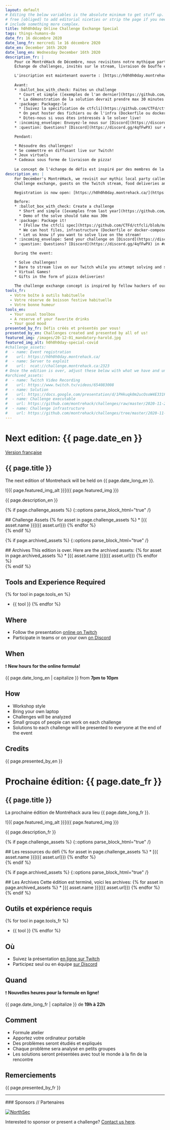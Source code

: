 ```yaml
---
layout: default
# Editing the below variables is the absolute minimum to get stuff up. Feel
# free [obliged] to add editorial niceties or strip the page if you need to
# include something more complex.
title: h0h0h0day Online Challenge Exchange Special
tags: things-humans-do
date_fr: 16 décembre 2020
date_long_fr: mercredi le 16 décembre 2020
date_en: December 16th 2020
date_long_en: Wednesday December 16th 2020
description_fr: |
    Pour ce MontréHack de Décembre, nous revisitons notre mythique party local appelé le h0h0h0day en version à distance.
    Échange de challenges, invités sur le stream, livraison de bouffe et autres surprises!

    L'inscription est maintenant ouverte : [https://h0h0h0day.montrehack.ca/](https://h0h0h0day.montrehack.ca/)
    
    Avant:
    * :ballot_box_with_check: Faites un challenge
      * Court et simple ([exemples de l'an dernier](https://github.com/montrehack/challenges/tree/master/2019-12-18_h0h0h0/challenges))
      * La démonstration de la solution devrait prendre max 30 minutes
    * :package: Packagez-le
      * [Suivez la spécification de ctfcli](https://github.com/CTFd/ctfcli/blob/master/ctfcli/spec/challenge-example.yml) ([Plus d'exemples](https://github.com/CTFd/ctfcli/tree/master/ctfcli/templates))
      * On peut hoster des fichiers ou de l'infra (Dockerfile ou docker-compose), vous pouvez hoster aussi
      * Dites-nous si vous êtes intéressés à le solver live!
    * :incoming_envelope: Envoyez-le nous sur [Discord](https://discord.gg/4qfFwPX) sur #challenge-deposit. Date limite: Lundi 14 Décembre à 20h EST.
    * :question: Questions? [Discord](https://discord.gg/4qfFwPX) sur #questions

    Pendant: 

    * Résoudre des challenges!
    * Se commettre en diffusant live sur Twitch!
    * Jeux virtuels
    * Cadeaux sous forme de livraison de pizza!
    
    Le concept de l'échange de défis est inspiré par des membres de la communauté du Cegep de Rosemont et de la DCI.
description_en: |
    For December's MontréHack, we revisit our mythic local party called the h0h0h0day but with an online twist.
    Challenge exchange, guests on the Twitch stream, food deliveries and other suprises!

    Registration is now open: [https://h0h0h0day.montrehack.ca/](https://h0h0h0day.montrehack.ca/)

    Before:
    * :ballot_box_with_check: Create a challenge
      * Short and simple ([examples from last year](https://github.com/montrehack/challenges/tree/master/2019-12-18_h0h0h0/challenges))
      * Demo of the solve should take max 30m
    * :package: Package it!
      * [Follow the ctfcli spec](https://github.com/CTFd/ctfcli/blob/master/ctfcli/spec/challenge-example.yml) ([Other examples](https://github.com/CTFd/ctfcli/tree/master/ctfcli/templates))
      * We can host files, infrastructure (Dockerfile or docker-compose), you can self-host as well!
      * Let us know if you want to solve live on the stream!
    * :incoming_envelope: Send your challenge on [Discord](https://discord.gg/4qfFwPX) in #challenge-deposit. Deadline: Monday December 14th at 8pm EST.
    * :question: Questions? [Discord](https://discord.gg/4qfFwPX) in #questions

    During the event: 

    * Solve challenges!
    * Dare to stream live on our Twitch while you attempt solving and someone comments!
    * Virtual Games!
    * Gifts in the form of pizza deliveries!
    
    The challenge exchange concept is inspired by fellow hackers of our community (folks from Rosemont and DCI).
tools_fr: 
  - Votre boîte à outils habituelle
  - Votre réserve de boisson festive habituelle
  - Votre bonne humeur
tools_en: 
  - Your usual toolbox
  - A reserve of your favorite drinks
  - Your good mood
presented_by_fr: Défis créés et présentés par vous!
presented_by_en: Challenges created and presented by all of us!
featured_img: /images/20-12-01_mandatory-harold.jpg
featured_img_alt: h0h0h0day-special-covid
#challenge_assets:
#  - name: Event registration
#    url: https://h0h0h0day.montrehack.ca/
#  - name: Server to exploit
#    url:  ncat://challenge.montrehack.ca:2323
# Once the edition is over, adjust these below with what we have and uncomment
#archived_assets:
#  - name: Twitch Video Recording
#    url: https://www.twitch.tv/videos/654083008
#  - name: Solution
#    url: https://docs.google.com/presentation/d/1PHkuqk0m2ucOsoW4E331F965g9PFOz75Ci5-RLQpGAM/edit#slide=id.g89ba1ca4f6_0_211
#  - name: Challenge executable
#    url: https://github.com/montrehack/challenges/raw/master/2020-11-25_defcon-b3s23/challenge/b3s23
#  - name: Challenge infrastructure
#    url: https://github.com/montrehack/challenges/tree/master/2020-11-25_defcon-b3s23/
---
```


# Next edition: {{ page.date_en }}

[Version française](#french)

## {{ page.title }}

The next edition of Montrehack will be held on {{ page.date_long_en }}.

![{{ page.featured_img_alt }}]({{ page.featured_img }})

{{ page.description_en }}

{% if page.challenge_assets %}
{::options parse_block_html="true" /}
<div class="assets">
## Challenge Assets
{% for asset in page.challenge_assets %}
* [{{ asset.name }}]({{ asset.url}})
{% endfor %}
</div>
{% endif %}

{% if page.archived_assets %}
{::options parse_block_html="true" /}
<div class="archives">
## Archives
This edition is over. Here are the archived assets:
{% for asset in page.archived_assets %}
* [{{ asset.name }}]({{ asset.url}})
{% endfor %}
</div>
{% endif %}

## Tools and Experience Required

{% for tool in page.tools_en %}
* {{ tool }}
{% endfor %}

## Where

* Follow the presentation [online on Twitch](https://twitch.tv/montrehack/)
* Participate in teams or on your own [on Discord](https://discord.gg/4qfFwPX)

## When

:heavy_exclamation_mark: **New hours for the online formula!**

{{ page.date_long_en | capitalize }} from **7pm to 10pm**

## How

* Workshop style
* Bring your own laptop
* Challenges will be analyzed
* Small groups of people can work on each challenge
* Solutions to each challenge will be presented to everyone at the end of the event

## Credits

{{ page.presented_by_en }}


<a id="french"></a>
# Prochaine édition: {{ page.date_fr }}

## {{ page.title }}

La prochaine édition de Montréhack aura lieu {{ page.date_long_fr }}.

![{{ page.featured_img_alt }}]({{ page.featured_img }})

{{ page.description_fr }}

{% if page.challenge_assets %}
{::options parse_block_html="true" /}
<div class="assets">
## Les ressources du défi
{% for asset in page.challenge_assets %}
* [{{ asset.name }}]({{ asset.url}})
{% endfor %}
</div>
{% endif %}

{% if page.archived_assets %}
{::options parse_block_html="true" /}
<div class="archives">
## Les Archives
Cette édition est terminé, voici les archives:
{% for asset in page.archived_assets %}
* [{{ asset.name }}]({{ asset.url}})
{% endfor %}
</div>
{% endif %}

## Outils et expérience requis

{% for tool in page.tools_fr %}
* {{ tool }}
{% endfor %}

## Où

* Suivez la présentation [en ligne sur Twitch](https://twitch.tv/montrehack/)
* Participez seul ou en équipe [sur Discord](https://discord.gg/4qfFwPX)

## Quand

:heavy_exclamation_mark: **Nouvelles heures pour la formule en ligne!**

{{ page.date_long_fr | capitalize }} de **19h à 22h**

## Comment

* Formule atelier
* Apportez votre ordinateur portable
* Des problèmes seront étudiés et expliqués
* Chaque problème sera analysé en petits groupes
* Les solutions seront présentées avec tout le monde à la fin de la rencontre

## Remerciements

{{ page.presented_by_fr }}



<hr/>
### Sponsors // Partenaires

[![NorthSec](/images/nsec_logo.png)](https://nsec.io/)

Interested to sponsor or present a challenge? [Contact us here](https://docs.google.com/forms/d/e/1FAIpQLSecc0vfe3pIwMJjIBCYW4G43ZwtagwVESu_qHKnglnBc3R3ww/viewform?usp=sf_link).
